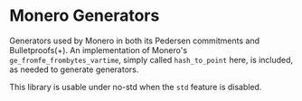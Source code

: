 # Monero Generators

Generators used by Monero in both its Pedersen commitments and Bulletproofs(+).
An implementation of Monero's `ge_fromfe_frombytes_vartime`, simply called
`hash_to_point` here, is included, as needed to generate generators.

This library is usable under no-std when the `std` feature is disabled.
